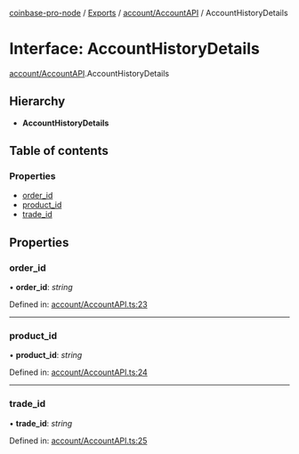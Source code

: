 [coinbase-pro-node](../README.md) / [Exports](../modules.md) / [account/AccountAPI](../modules/account_accountapi.md) / AccountHistoryDetails

# Interface: AccountHistoryDetails

[account/AccountAPI](../modules/account_accountapi.md).AccountHistoryDetails

## Hierarchy

* **AccountHistoryDetails**

## Table of contents

### Properties

- [order\_id](account_accountapi.accounthistorydetails.md#order_id)
- [product\_id](account_accountapi.accounthistorydetails.md#product_id)
- [trade\_id](account_accountapi.accounthistorydetails.md#trade_id)

## Properties

### order\_id

• **order\_id**: *string*

Defined in: [account/AccountAPI.ts:23](https://github.com/bennycode/coinbase-pro-node/blob/004782e/src/account/AccountAPI.ts#L23)

___

### product\_id

• **product\_id**: *string*

Defined in: [account/AccountAPI.ts:24](https://github.com/bennycode/coinbase-pro-node/blob/004782e/src/account/AccountAPI.ts#L24)

___

### trade\_id

• **trade\_id**: *string*

Defined in: [account/AccountAPI.ts:25](https://github.com/bennycode/coinbase-pro-node/blob/004782e/src/account/AccountAPI.ts#L25)
